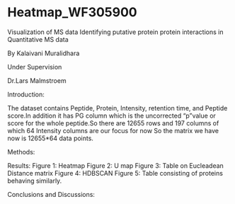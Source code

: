 # Heatmap_WF305900
Visualization of MS data
Identifying putative protein protein interactions in Quantitative MS data

By
Kalaivani Muralidhara

Under Supervision 

Dr.Lars Malmstroem


Introduction:

The dataset contains Peptide, Protein, Intensity, retention time, and Peptide score.In addition it has PG column which is the uncorrected “p”value or score for the whole peptide.So there are 12655 rows and 197 columns of which 64 Intensity columns are our focus for now So the matrix we have now is 12655*64 data points.

Methods:

Results:
Figure 1: Heatmap
Figure 2: U map
Figure 3: Table on Eucleadean Distance matrix
Figure 4: HDBSCAN
Figure 5: Table consisting of proteins behaving similarly.

Conclusions and Discussions:
